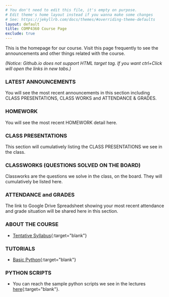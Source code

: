 ```yaml
---
# You don't need to edit this file, it's empty on purpose.
# Edit theme's home layout instead if you wanna make some changes
# See: https://jekyllrb.com/docs/themes/#overriding-theme-defaults
layout: default
title: COMP4360 Course Page
exclude: true
---
```


This is the homepage for our course. Visit this page frequently to see the announcements and other things related with the course.

_(Notice: Github.io does not support HTML target tag. If you want ctrl+Click will open the links in new tabs.)_

### **LATEST ANNOUNCEMENTS**

You will see the most recent announcements in this section including CLASS PRESENTATIONS, CLASS WORKS and ATTENDANCE & GRADES.

### **HOMEWORK**

You will see the most recent HOMEWORK detail here.


### **CLASS PRESENTATIONS**

This section will cumulatively listing the CLASS PRESENTATIONS we see in the class.

### **CLASSWORKS (QUESTIONS SOLVED ON THE BOARD)**

Classworks are the questions we solve in the class, on the board. They will cumulatively be listed here.

### **ATTENDANCE and GRADES**

The link to Google Drive Spreadsheet showing your most recent attendance and grade situation will be shared here in this section.

### **ABOUT THE COURSE**

- [Tentative Syllabus](syllabus/){:target="blank"}

### **TUTORIALS**

- [Basic Python](/tutorials/basic-python-tutorial/){:target="blank"}

### **PYTHON SCRIPTS**

 - You can reach the sample python scripts we see in the lectures [here](https://github.com/comp4360/comp4360.github.io/tree/master/scripts){:target="blank"}.
